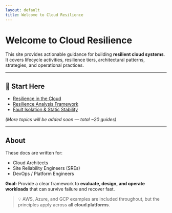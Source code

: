 ```yaml
---
layout: default
title: Welcome to Cloud Resilience
---
```


# Welcome to Cloud Resilience  

This site provides actionable guidance for building **resilient cloud systems**.  
It covers lifecycle activities, resilience tiers, architectural patterns, strategies, and operational practices.  

---

## 📖 Start Here  
- [Resilience in the Cloud](resilience-in-the-cloud.md)
- [Resilience Analysis Framework](resilience-analysis-framework.md)
- [Fault Isolation & Static Stability](fault-isolation-core-concepts.md) 

*(More topics will be added soon — total ~20 guides)*  

---

## About  

These docs are written for:  
- Cloud Architects  
- Site Reliability Engineers (SREs)  
- DevOps / Platform Engineers  

**Goal:** Provide a clear framework to **evaluate, design, and operate workloads** that can survive failure and recover fast.  

> 💡 AWS, Azure, and GCP examples are included throughout, but the principles apply across **all cloud platforms**.

